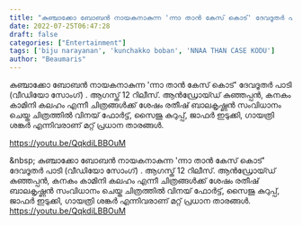 ```yaml
---
title: "കുഞ്ചാക്കോ ബോബൻ നായകനാകുന്ന 'ന്നാ താൻ കേസ് കൊട്' ദേവദൂതർ പാടി (വീഡിയോ സോംഗ്)"
date: 2022-07-25T06:47:28
draft: false
categories: ["Entertainment"]
tags: ['biju narayanan', 'kunchakko boban', 'NNAA THAN CASE KODU']
author: "Beaumaris"
---
```


കുഞ്ചാക്കോ ബോബൻ നായകനാകുന്ന 'ന്നാ താൻ കേസ് കൊട്' ദേവദൂതർ പാടി (വീഡിയോ സോംഗ്) . ആഗസ്ത് 12 റിലീസ്. ആൻഡ്രോയ്ഡ് കുഞ്ഞപ്പൻ, കനകം കാമിനി കലഹം എന്നീ ചിത്രങ്ങൾക്ക് ശേഷം രതീഷ് ബാലകൃഷ്ണൻ സംവിധാനം ചെയ്ത ചിത്രത്തിൽ വിനയ് ഫോർട്ട്, സൈജു കുറുപ്പ്, ജാഫർ ഇടുക്കി, ഗായത്രി ശങ്കർ എന്നിവരാണ് മറ്റ് പ്രധാന താരങ്ങൾ.

https://youtu.be/QqkdiLBBOuM

&amp;nbsp;
കുഞ്ചാക്കോ ബോബൻ നായകനാകുന്ന 'ന്നാ താൻ കേസ് കൊട്' ദേവദൂതർ പാടി (വീഡിയോ സോംഗ്) . ആഗസ്ത് 12 റിലീസ്. ആൻഡ്രോയ്ഡ് കുഞ്ഞപ്പൻ, കനകം കാമിനി കലഹം എന്നീ ചിത്രങ്ങൾക്ക് ശേഷം രതീഷ് ബാലകൃഷ്ണൻ സംവിധാനം ചെയ്ത ചിത്രത്തിൽ വിനയ് ഫോർട്ട്, സൈജു കുറുപ്പ്, ജാഫർ ഇടുക്കി, ഗായത്രി ശങ്കർ എന്നിവരാണ് മറ്റ് പ്രധാന താരങ്ങൾ. https://youtu.be/QqkdiLBBOuM &nbsp;
